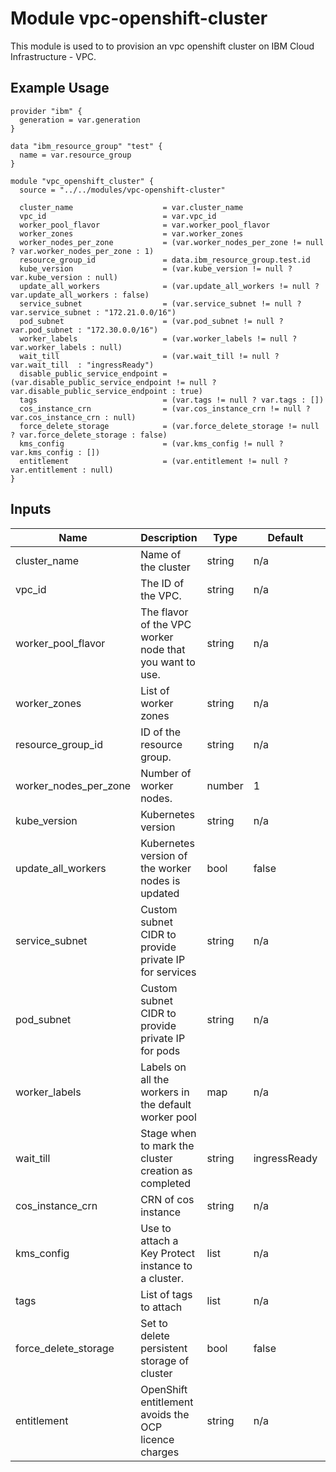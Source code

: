 # Module vpc-openshift-cluster 

This module is used to to provision an vpc openshift cluster on IBM Cloud Infrastructure - VPC.

## Example Usage
```
provider "ibm" {
  generation = var.generation
}

data "ibm_resource_group" "test" {
  name = var.resource_group
}

module "vpc_openshift_cluster" {
  source = "../../modules/vpc-openshift-cluster"

  cluster_name                    = var.cluster_name
  vpc_id                          = var.vpc_id
  worker_pool_flavor              = var.worker_pool_flavor
  worker_zones                    = var.worker_zones
  worker_nodes_per_zone           = (var.worker_nodes_per_zone != null ? var.worker_nodes_per_zone : 1)
  resource_group_id               = data.ibm_resource_group.test.id 
  kube_version                    = (var.kube_version != null ? var.kube_version : null)
  update_all_workers              = (var.update_all_workers != null ? var.update_all_workers : false)
  service_subnet                  = (var.service_subnet != null ?  var.service_subnet : "172.21.0.0/16")
  pod_subnet                      = (var.pod_subnet != null ? var.pod_subnet : "172.30.0.0/16")
  worker_labels                   = (var.worker_labels != null ? var.worker_labels : null)
  wait_till                       = (var.wait_till != null ? var.wait_till  : "ingressReady")
  disable_public_service_endpoint = (var.disable_public_service_endpoint != null ? var.disable_public_service_endpoint : true)
  tags                            = (var.tags != null ? var.tags : [])
  cos_instance_crn                = (var.cos_instance_crn != null ? var.cos_instance_crn : null)
  force_delete_storage            = (var.force_delete_storage != null ? var.force_delete_storage : false)
  kms_config                      = (var.kms_config != null ? var.kms_config : [])
  entitlement                     = (var.entitlement != null ? var.entitlement : null)
}
```

<!-- BEGINNING OF PRE-COMMIT-TERRAFORM DOCS HOOK -->
## Inputs

| Name                              | Description                                             | Type   | Default     | Required |
|-----------------------------------|---------------------------------------------------------|--------|-------------|----------|
| cluster\_name                     | Name of the cluster                                     | string | n/a         | yes      |
| vpc\_id                           | The ID of the VPC.                                      | string | n/a         | yes      |
| worker\_pool\_flavor              | The flavor of the VPC worker node that you want to use. | string | n/a         | yes      |
| worker\_zones                     | List of worker zones                                    | string | n/a         | yes      |
| resource\_group\_id               | ID of the resource group.                               | string | n/a         | no       |
| worker\_nodes\_per\_zone          | Number of worker nodes.                                 | number | 1           | no       |
| kube\_version                     | Kubernetes version                                      | string | n/a         | no       |
| update\_all\_workers              | Kubernetes version of the worker nodes is updated       | bool   | false       | no       |
| service\_subnet                   | Custom subnet CIDR to provide private IP for services   | string | n/a         | no       |
| pod\_subnet                       | Custom subnet CIDR to provide private IP  for pods      | string | n/a         | no       |
| worker\_labels                    | Labels on all the workers in the default worker pool    | map    | n/a         | no       |
| wait\_till                        | Stage when to mark the cluster creation as completed    | string | ingressReady| no       |
| cos\_instance\_crn                | CRN of cos instance                                     | string | n/a         | no       |
| kms\_config                       | Use to attach a Key Protect instance to a cluster.      | list   | n/a         | no       |
| tags                              | List of tags to attach                                  | list   | n/a         | no       |
| force\_delete\_storage            | Set to delete persistent storage of cluster             | bool   | false       | no       |
| entitlement                       | OpenShift entitlement avoids the OCP licence charges    | string | n/a         | no       |

<!-- END OF PRE-COMMIT-TERRAFORM DOCS HOOK -->